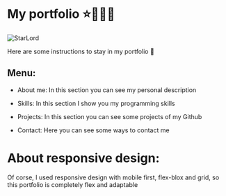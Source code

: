 # My portfolio ⭐👨‍🚀📼

![StarLord](https://i.makeagif.com/media/4-20-2015/szE3_j.gif)

Here are some instructions to stay in my portfolio 🌄

 ## Menu:

 * About me:
     In this section you can see my personal description

* Skills:
     In this section I show you my programming skills

* Projects:
     In this section you can see some projects of my Github

* Contact:
     Here you can see some ways to contact me

# About responsive design:
Of corse, I used responsive design with mobile first, flex-blox and grid, so this portfolio is completely flex and adaptable


  

     
